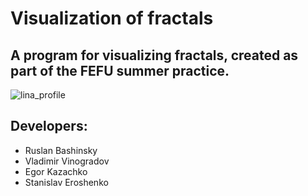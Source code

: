# Visualization of fractals

## A program for visualizing fractals, created as part of the FEFU summer practice.

![lina_profile](https://user-images.githubusercontent.com/76991612/190839285-d2ff0b7c-3ce5-4207-99d0-7837f055819a.jpg)

## Developers:
 - Ruslan Bashinsky
 - Vladimir Vinogradov
 - Egor Kazachko
 - Stanislav Eroshenko
